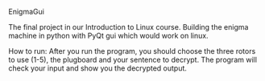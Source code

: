  EnigmaGui
 
 The final project in our Introduction to Linux course.
 Building the enigma machine in python with PyQt gui which would work on linux.
 
 How to run:
 After you run the program, you should choose the three rotors to use (1-5), the plugboard and your sentence to decrypt. The   program will check your input and show you the decrypted output.
